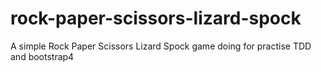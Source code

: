 # rock-paper-scissors-lizard-spock

A simple Rock Paper Scissors Lizard Spock game doing for practise TDD and bootstrap4

